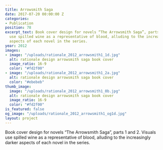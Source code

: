 ```yaml
---
title: Arrowsmith Saga
date: 2017-07-20 00:00:00 Z
categories:
- Publication
position: 78
excerpt_text: Book cover design for novels “The Arrowsmith Saga”, parts 1 and 2. Visuals
  use spilled wine as a representative of blood, alluding to the increasingly darker
  aspects of each novel in the series.
year: 2012
images:
- image: "/uploads/rationale_2012_arrowsmith1_1d.jpg"
  alt: rationale design arrowsmith saga book cover
  image_ratio: 16-9
  color: "#fd2f00"
- image: "/uploads/rationale_2012_arrowsmith1_2a.jpg"
  alt: rationale design arrowsmith saga book cover
  color: "#ebebeb"
thumb_image:
  image: "/uploads/rationale_2012_arrowsmith1_0b.jpg"
  alt: rationale design arrowsmith saga book cover
  image_ratio: 16-9
  color: "#fd2f00"
is_featured: false
og_image: "/uploads/rationale_2012_arrowsmith1_og1d.jpg"
layout: project
---
```


Book cover design for novels “The Arrowsmith Saga”, parts 1 and 2. Visuals use spilled wine as a representative of blood, alluding to the increasingly darker aspects of each novel in the series.